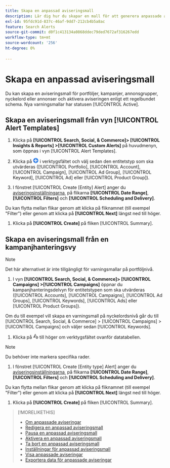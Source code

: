 ```yaml
---
title: Skapa en anpassad aviseringsmall
description: Lär dig hur du skapar en mall för att generera anpassade aviseringar.
exl-id: 95fdc91d-837c-46af-9dd7-212cb4b5a8ac
feature: Search Alerts
source-git-commit: d0f1c413134a0868ddec79ded7672af316267edd
workflow-type: tm+mt
source-wordcount: '256'
ht-degree: 0%

---
```


# Skapa en anpassad aviseringsmall

Du kan skapa en aviseringsmall för portföljer, kampanjer, annonsgrupper, nyckelord eller annonser och aktivera aviseringen enligt ett regelbundet schema. Nya varningsmallar har statusen [!UICONTROL Active].

## Skapa en aviseringsmall från vyn [!UICONTROL Alert Templates]

1. Klicka på **[!UICONTROL Search, Social, & Commerce]> [!UICONTROL Insights & Reports] >[!UICONTROL Custom Alerts]** på huvudmenyn, som öppnas i vyn [!UICONTROL Alert Templates].

1. Klicka på ![Skapa](/help/search-social-commerce/assets/add.png "Skapa") i verktygsfältet och välj sedan den entitetstyp som ska utvärderas ([!UICONTROL Portfolio], [!UICONTROL Account], [!UICONTROL Campaign], [!UICONTROL Ad Group], [!UICONTROL Keyword], [!UICONTROL Ad] eller [!UICONTROL Product Group]).

1. I fönstret [!UICONTROL Create \[Entity\] Alert] anger du [&#x200B; aviseringsinställningarna &#x200B;](alert-template-settings.md) på flikarna **[!UICONTROL Date Range]**, **[!UICONTROL Filters]** och **[!UICONTROL Scheduling and Delivery]**.

Du kan flytta mellan flikar genom att klicka på fliknamnet (till exempel &quot;Filter&quot;) eller genom att klicka på **[!UICONTROL Next]** längst ned till höger.

1. Klicka på **[!UICONTROL Create]** på fliken [!UICONTROL Summary].

## Skapa en aviseringsmall från en kampanjhanteringsvy

>[!NOTE]
>
>Det här alternativet är inte tillgängligt för varningsmallar på portföljnivå.

1. I vyn **[!UICONTROL Search, Social, & Commerce]> [!UICONTROL Campaigns] >[!UICONTROL Campaigns]** öppnar du kampanjhanteringsdelvyn för entitetstypen som ska utvärderas ([!UICONTROL Accounts], [!UICONTROL Campaigns], [!UICONTROL Ad Groups], [!UICONTROL Keywords], [!UICONTROL Ads] eller [!UICONTROL Product Groups]).

Om du till exempel vill skapa en varningsmall på nyckelordsnivå går du till [!UICONTROL Search, Social, & Commerce] > [!UICONTROL Campaigns] > [!UICONTROL Campaigns] och väljer sedan [!UICONTROL Keywords].

1. Klicka på ![Skapa avisering](/help/search-social-commerce/assets/add-alert.png "Skapa avisering") till höger om verktygsfältet ovanför datatabellen.

>[!NOTE]
>
>Du behöver inte markera specifika rader.

1. I fönstret [!UICONTROL Create \[Entity type\] Alert] anger du [&#x200B; aviseringsinställningarna &#x200B;](alert-template-settings.md) på flikarna **[!UICONTROL Date Range]**, **[!UICONTROL Filters]** och **[!UICONTROL Scheduling and Delivery]**.

Du kan flytta mellan flikar genom att klicka på fliknamnet (till exempel &quot;Filter&quot;) eller genom att klicka på **[!UICONTROL Next]** längst ned till höger.

1. Klicka på **[!UICONTROL Create]** på fliken [!UICONTROL Summary].

>[!MORELIKETHIS]
>
>* [Om anpassade aviseringar](alert-about.md)
>* [Redigera en anpassad aviseringsmall](alert-template-edit.md)
>* [Pausa en anpassad aviseringsmall](alert-template-pause.md)
>* [Aktivera en anpassad aviseringsmall](alert-template-activate.md)
>* [Ta bort en anpassad aviseringsmall](alert-template-delete.md)
>* [Inställningar för anpassad aviseringsmall](alert-template-settings.md)
>* [Visa anpassade aviseringar](alert-view.md)
>* [Exportera data för anpassade aviseringar](alert-export-data.md)
